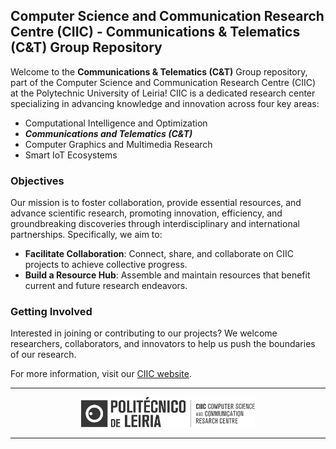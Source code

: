 ## Computer Science and Communication Research Centre (CIIC) - Communications & Telematics (C&T) Group Repository

Welcome to the **Communications & Telematics (C&T)** Group repository, part of the Computer Science and Communication Research Centre (CIIC) at the Polytechnic University of Leiria! CIIC is a dedicated research center specializing in advancing knowledge and innovation across four key areas:

- Computational Intelligence and Optimization
- **_Communications and Telematics (C&T)_**
- Computer Graphics and Multimedia Research
- Smart IoT Ecosystems

### Objectives

Our mission is to foster collaboration, provide essential resources, and advance scientific research, promoting innovation, efficiency, and groundbreaking discoveries through interdisciplinary and international partnerships. Specifically, we aim to:

- **Facilitate Collaboration**: Connect, share, and collaborate on CIIC projects to achieve collective progress.
- **Build a Resource Hub**: Assemble and maintain resources that benefit current and future research endeavors. 

### Getting Involved

Interested in joining or contributing to our projects? We welcome researchers, collaborators, and innovators to help us push the boundaries of our research.

For more information, visit our <a href="https://ciic.ipleiria.pt/" target="_blank">CIIC website</a>.

---

<p align="center">
    <a href="https://ciic.ipleiria.pt/">
        <img src="../assets/CIIC-Horizontal.png" width="55%" alt="CIIC LOGO"/>
    </a>
</p>

---

